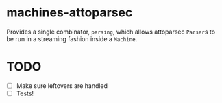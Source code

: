 # machines-attoparsec

Provides a single combinator, `parsing`, which allows attoparsec `Parser`s to
be run in a streaming fashion inside a `Machine`.

# TODO

- [ ] Make sure leftovers are handled
- [ ] Tests!
